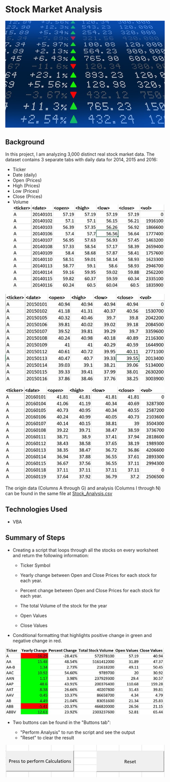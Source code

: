 # Stock Market Analysis

![stock Market](Images/stockmarket.jpg)

## Background
In this project, I am analyzing 3,000 distinct real stock market data. The dataset contains 3 separate tabs with daily data for 2014, 2015 and 2016:

 * Ticker
 * Date (daily)
 * Open (Prices)
 * High (Prices)
 * Low (Prices)
 * Close (Prices)
 * Volume
![2014_Data](Images/2014_Data.jpg)
 
![2015_Data](Images/2015_Data.jpg)
 
![2016_Data](Images/2016_Data.jpg)

The origin data (Columns A through G) and analysis (Columns I through N) can be found in the same file at [Stock_Analysis.csv](Multiple_year_stock_data.xlsm)

## Technologies Used
   * VBA

## Summary of Steps

* Creating a script that loops through all the stocks on every worksheet and return the following information:

  * Ticker Symbol
  
  * Yearly change between Open and Close Prices for each stock for each year.

  * Percent change between Open and Close Prices for each stock for each year.

  * The total Volume of the stock for the year
  
  * Open Values
  
  * Close Values

* Conditional formatting that highlights positive change in green and negative change in red.

![Output](Images/Output.jpg)

* Two buttons can be found in the "Buttons tab":
  
  * "Perform Analysis" to run the script and see the output
  * "Reset" to clear the result
 
![Buttons](Images/Buttons.jpg)
